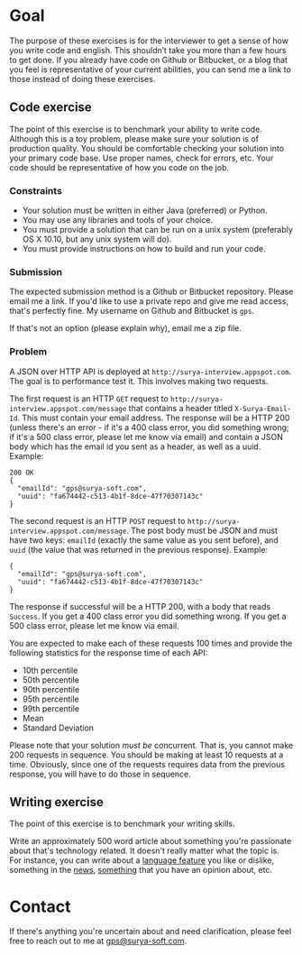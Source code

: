 # Goal

The purpose of these exercises is for the interviewer to get a sense of how you write code and english. This shouldn’t take you more than a few hours to get done. If you already have code on Github or Bitbucket, or a blog that you feel is representative of your current abilities, you can send me a link to those instead of doing these exercises.


## Code exercise

The point of this exercise is to benchmark your ability to write code. Although this is a toy problem, please make sure your solution is of production quality. You should be comfortable checking your solution into your primary code base. Use proper names, check for errors, etc. Your code should be representative of how you code on the job.


### Constraints

- Your solution must be written in either Java (preferred) or Python.
- You may use any libraries and tools of your choice.
- You must provide a solution that can be run on a unix system (preferably OS X 10.10, but any unix system will do).
- You must provide instructions on how to build and run your code.


### Submission

The expected submission method is a Github or Bitbucket repository. Please email me a link. If you'd like to use a private repo and give me read access, that's perfectly fine. My username on Github and Bitbucket is `gps`.

If that's not an option (please explain why), email me a zip file.


### Problem

A JSON over HTTP API is deployed at `http://surya-interview.appspot.com`. The goal is to performance test it. This involves making two requests.

The first request is an HTTP `GET` request to `http://surya-interview.appspot.com/message` that contains a header titled `X-Surya-Email-Id`. This must contain your email address. The response will be a HTTP 200 (unless there's an error - if it's a 400 class error, you did something wrong; if it's a 500 class error, please let me know via email) and contain a JSON body which has the email id you sent as a header, as well as a uuid. Example:

```
200 OK
{
  "emailId": "gps@surya-soft.com",
  "uuid": "fa674442-c513-4b1f-8dce-47f70307143c"
}
```

The second request is an HTTP `POST` request to `http://surya-interview.appspot.com/message`. The post body must be JSON and must have two keys: `emailId` (exactly the same value as you sent before), and `uuid` (the value that was returned in the previous response). Example:

```
{
  "emailId": "gps@surya-soft.com",
  "uuid": "fa674442-c513-4b1f-8dce-47f70307143c"
}
```

The response if successful will be a HTTP 200, with a body that reads `Success`. If you get a 400 class error you did something wrong. If you get a 500 class error, please let me know via email.

You are expected to make each of these requests 100 times and provide the following statistics for the response time of each API:

- 10th percentile
- 50th percentile
- 90th percentile
- 95th percentile
- 99th percentile
- Mean
- Standard Deviation

Please note that your solution *must be* concurrent. That is, you cannot make 200 requests in sequence. You should be making at least 10 requests at a time. Obviously, since one of the requests requires data from the previous response, you will have to do those in sequence.


## Writing exercise

The point of this exercise is to benchmark your writing skills.

Write an approximately 500 word article about something you're passionate about that's technology related. It doesn't really matter what the topic is. For instance, you can write about a [language feature](https://docs.oracle.com/javase/tutorial/java/javaOO/lambdaexpressions.html) you like or dislike, something in the [news](http://david-smith.org/blog/2014/11/18/initial-impressions-for-watchkit/), [something](http://daringfireball.net/2014/11/native_apps_are_part_of_the_web) that you have an opinion about, etc.


# Contact

If there's anything you're uncertain about and need clarification, please feel free to reach out to me at gps@surya-soft.com.
